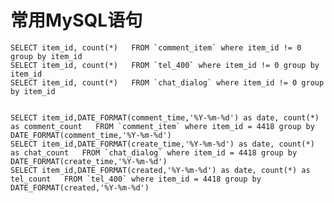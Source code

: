 常用MySQL语句
============
	
	SELECT item_id, count(*)   FROM `comment_item` where item_id != 0 group by item_id
	SELECT item_id, count(*)   FROM `tel_400` where item_id != 0 group by item_id
	SELECT item_id, count(*)   FROM `chat_dialog` where item_id != 0 group by item_id
	
	
	SELECT item_id,DATE_FORMAT(comment_time,'%Y-%m-%d') as date, count(*) as comment_count   FROM `comment_item` where item_id = 4418 group by DATE_FORMAT(comment_time,'%Y-%m-%d')
	SELECT item_id,DATE_FORMAT(create_time,'%Y-%m-%d') as date, count(*) as chat_count   FROM `chat_dialog` where item_id = 4418 group by DATE_FORMAT(create_time,'%Y-%m-%d')
	SELECT item_id,DATE_FORMAT(created,'%Y-%m-%d') as date, count(*) as tel_count   FROM `tel_400` where item_id = 4418 group by DATE_FORMAT(created,'%Y-%m-%d')
